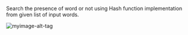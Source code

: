
Search the presence of word or not using Hash function implementation from given list of input words.

![myimage-alt-tag](https://github.com/srirvali33/Search-a-word-in-list-Heap-Implementation/blob/master/hashing.JPG)
